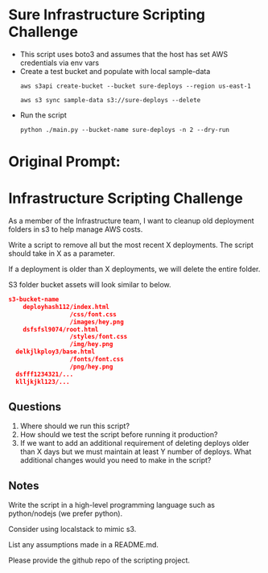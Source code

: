 # Sure Infrastructure Scripting Challenge

* This script uses boto3 and assumes that the host has set AWS credentials via env vars
* Create a test bucket and populate with local sample-data
  ```
  aws s3api create-bucket --bucket sure-deploys --region us-east-1
  ```
  ```
  aws s3 sync sample-data s3://sure-deploys --delete
  ```
* Run the script
  ```
  python ./main.py --bucket-name sure-deploys -n 2 --dry-run
  ```

# Original Prompt:
# Infrastructure Scripting Challenge

As a member of the Infrastructure team, I want to cleanup old deployment folders in s3 to help manage AWS costs.

Write a script to remove all but the most recent X deployments. The script should take in X as a parameter.

If a deployment is older than X deployments, we will delete the entire folder.

S3 folder bucket assets will look similar to below. 

```json
s3-bucket-name
	deployhash112/index.html
				 /css/font.css
				 /images/hey.png 
	dsfsfsl9074/root.html
				 /styles/font.css
				 /img/hey.png 
  delkjlkploy3/base.html
				 /fonts/font.css
				 /png/hey.png 
  dsfff1234321/...
  klljkjkl123/...
```

## Questions

1. Where should we run this script? 
2. How should we test the script before running it production?
3. If we want to add an additional requirement of deleting deploys older than X days but we must maintain at least Y number of deploys. What additional changes would you need to make in the script?

## Notes

Write the script in a high-level programming language such as python/nodejs (we prefer python).

Consider using localstack to mimic s3.

List any assumptions made in a README.md.

Please provide the github repo of the scripting project.